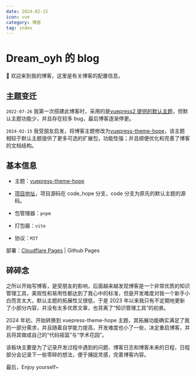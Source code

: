 ```yaml
---
date: 2024-02-15
icon: vue
category: 博客
tag: index
---
```


# Dream_oyh 的 blog

:tada: 欢迎来到我的博客，这里是有关博客的配置信息。

## 主题变迁

`2022-07-26` 我第一次搭建此博客时，采用的是[vuepress2 提供的默认主题](https://v2.vuepress.vuejs.org/)，但默认主题功能少，并且存在较多 bug，最后博客逐渐停更。

`2024-02-15` 我受朋友启发，将博客主题修改为[vuepress-theme-hope](https://theme-hope.vuejs.press/zh/)，该主题相较于默认主题提供了更多可选的扩展包，功能性强；并且顺便优化和完善了博客的文档结构。

## 基本信息

- 主题：[vuepress-theme-hope](https://theme-hope.vuejs.press/zh/)

- <HopeIcon icon="github"/> [项目地址](https://github.com/dream-oyh/dream-oyh.github.io)，项目源码在 code_hope 分支，code 分支为原先的默认主题的源码。

- 包管理器：`pnpm`

- 打包器：`vite`

- 协议：`MIT`

部署：[Cloudflare Pages](./vuepress.md#博客部署至-cloudflare-pages) | Github Pages

## 碎碎念

之所以开始写博客，是受朋友的影响，后面越来越发现博客是一个非常优质的知识管理工具，美观性和易用性都达到了我心中的标准，但是开发难度对我一个新手小白而言太大，默认主题的拓展性又很低，于是 2023 年以来我只有不定期地更新了小部分内容，并没有太多优质文章，也背离了“知识管理工具”的初衷。

2024 年初，开始转换到 vuepress-theme-hope 主题，其拓展功能确实满足了我的一部分需求，并且随着自学能力提高，开发难度也小了一些，决定重启博客，并且将其做成自己的“代码摇篮”与“学术花园”。

该板块主要是为了记录开发过程中遇到的问题、博客日志和博客未来的日程，日程部分会记录下一些零碎的想法，便于捕捉灵感，完善博客内容。

最后，Enjoy yourself~

